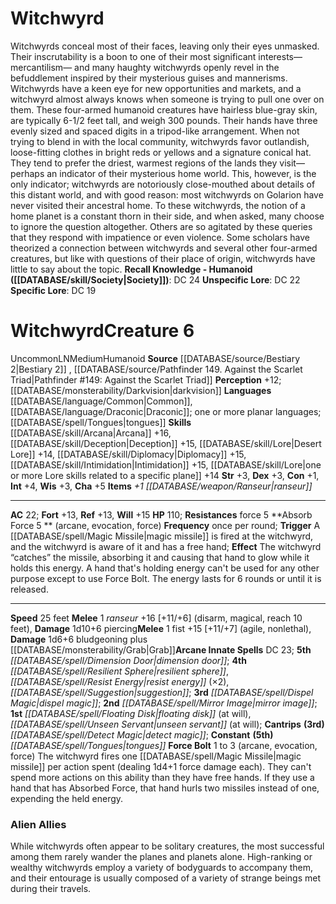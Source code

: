 ﻿---
id: '486'
name: Witchwyrd
source: '[[DATABASE/source/Pathfinder 149. Against the Scarlet Triad|Pathfinder #149:
  Against the Scarlet Triad]]'

---
# Witchwyrd

Witchwyrds conceal most of their faces, leaving only their eyes unmasked. Their inscrutability is a boon to one of their most significant interests—mercantilism— and many haughty witchwyrds openly revel in the befuddlement inspired by their mysterious guises and mannerisms. Witchwyrds have a keen eye for new opportunities and markets, and a witchwyrd almost always knows when someone is trying to pull one over on them.
 These four-armed humanoid creatures have hairless blue-gray skin, are typically 6-1/2 feet tall, and weigh 300 pounds. Their hands have three evenly sized and spaced digits in a tripod-like arrangement. When not trying to blend in with the local community, witchwyrds favor outlandish, loose-fitting clothes in bright reds or yellows and a signature conical hat. They tend to prefer the driest, warmest regions of the lands they visit—perhaps an indicator of their mysterious home world. This, however, is the only indicator; witchwyrds are notoriously close-mouthed about details of this distant world, and with good reason: most witchwyrds on Golarion have never visited their ancestral home. To these witchwyrds, the notion of a home planet is a constant thorn in their side, and when asked, many choose to ignore the question altogether. Others are so agitated by these queries that they respond with impatience or even violence. Some scholars have theorized a connection between witchwyrds and several other four-armed creatures, but like with questions of their place of origin, witchwyrds have little to say about the topic.
**Recall Knowledge - Humanoid ([[DATABASE/skill/Society|Society]])**: DC 24
**Unspecific Lore**: DC 22
**Specific Lore**: DC 19

# Witchwyrd<span class="item-type">Creature 6</span>

<span class="trait-uncommon item-trait">Uncommon</span><span class="trait-alignment item-trait">LN</span><span class="trait-size item-trait">Medium</span><span class="item-trait">Humanoid</span>
**Source** [[DATABASE/source/Bestiary 2|Bestiary 2]] , [[DATABASE/source/Pathfinder 149. Against the Scarlet Triad|Pathfinder #149: Against the Scarlet Triad]]
**Perception** +12; [[DATABASE/monsterability/Darkvision|darkvision]]
**Languages** [[DATABASE/language/Common|Common]], [[DATABASE/language/Draconic|Draconic]]; one or more planar languages; [[DATABASE/spell/Tongues|tongues]]
**Skills** [[DATABASE/skill/Arcana|Arcana]] +16, [[DATABASE/skill/Deception|Deception]] +15, [[DATABASE/skill/Lore|Desert Lore]] +14, [[DATABASE/skill/Diplomacy|Diplomacy]] +15, [[DATABASE/skill/Intimidation|Intimidation]] +15, [[DATABASE/skill/Lore|one or more Lore skills related to a specific plane]] +14
**Str** +3, **Dex** +3, **Con** +1, **Int** +4, **Wis** +3, **Cha** +5
**Items** _+1 [[DATABASE/weapon/Ranseur|ranseur]]_

---
**AC** 22; **Fort** +13, **Ref** +13, **Will** +15
**HP** 110; **Resistances** force 5
<span class="in-box-ability">**Absorb Force <span class="action-icon">5</span> ** (arcane, evocation, force) **Frequency** once per round; **Trigger** A [[DATABASE/spell/Magic Missile|magic missile]] is fired at the witchwyrd, and the witchwyrd is aware of it and has a free hand; **Effect** The witchwyrd “catches” the missile, absorbing it and causing that hand to glow while it holds this energy. A hand that's holding energy can't be used for any other purpose except to use Force Bolt. The energy lasts for 6 rounds or until it is released.</span>

---
**Speed** 25 feet
<span class="in-box-ability">**Melee** <span class="action-icon">1</span> _ranseur_ +16 [+11/+6] (disarm, magical, reach 10 feet), **Damage** 1d10+6 piercing</span><span class="in-box-ability">**Melee** <span class="action-icon">1</span> fist +15 [+11/+7] (agile, nonlethal), **Damage** 1d6+6 bludgeoning plus [[DATABASE/monsterability/Grab|Grab]]</span>**Arcane Innate Spells** DC 23; **5th** _[[DATABASE/spell/Dimension Door|dimension door]]_; **4th** _[[DATABASE/spell/Resilient Sphere|resilient sphere]]_, _[[DATABASE/spell/Resist Energy|resist energy]]_ (×2), _[[DATABASE/spell/Suggestion|suggestion]]_; **3rd** _[[DATABASE/spell/Dispel Magic|dispel magic]]_; **2nd** _[[DATABASE/spell/Mirror Image|mirror image]]_; **1st** _[[DATABASE/spell/Floating Disk|floating disk]]_ (at will), _[[DATABASE/spell/Unseen Servant|unseen servant]]_ (at will); **Cantrips** **(3rd)** _[[DATABASE/spell/Detect Magic|detect magic]]_; **Constant** **(5th)** _[[DATABASE/spell/Tongues|tongues]]_
<span class="in-box-ability">**Force Bolt** <span class="action-icon">1</span> to <span class="action-icon">3</span> (arcane, evocation, force) The witchwyrd fires one [[DATABASE/spell/Magic Missile|magic missile]] per action spent (dealing 1d4+1 force damage each). They can't spend more actions on this ability than they have free hands. If they use a hand that has Absorbed Force, that hand hurls two missiles instead of one, expending the held energy.</span>

###  Alien Allies

While witchwyrds often appear to be solitary creatures, the most successful among them rarely wander the planes and planets alone. High-ranking or wealthy witchwyrds employ a variety of bodyguards to accompany them, and their entourage is usually composed of a variety of strange beings met during their travels.